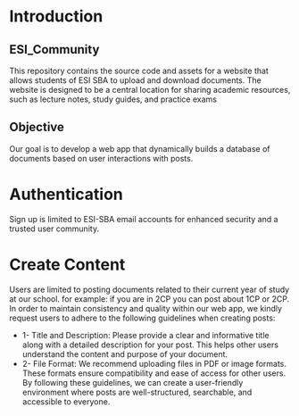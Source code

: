 # Introduction
## ESI_Community
This repository contains the source code and assets for a website that allows students of ESI SBA to upload and download documents. The website is designed to be a central location for sharing academic resources, such as lecture notes, study guides, and practice exams
## Objective
Our goal is to develop a web app that dynamically builds a database of documents based on user interactions with posts.


# Authentication
Sign up is limited to ESI-SBA email accounts for enhanced security and a trusted user community.

# Create Content
 Users are limited to posting documents related to their current year of study at our school. for example: if you are in 2CP you can post about 1CP or 2CP.
  In order to maintain consistency and quality within our web app, we kindly request users to adhere to the following guidelines when creating posts:
* 1- Title and Description: Please provide a clear and informative title along with a detailed description for your post. This helps other users understand the content and purpose of your document.
* 2- File Format: We recommend uploading files in PDF or image formats. These formats ensure compatibility and ease of access for other users.
By following these guidelines, we can create a user-friendly environment where posts are well-structured, searchable, and accessible to everyone.
